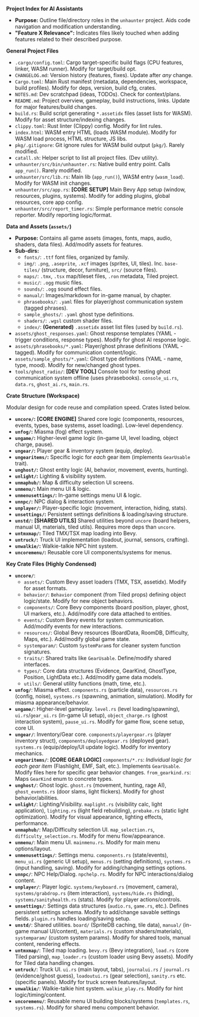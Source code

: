 **Project Index for AI Assistants**

*   **Purpose:** Outline file/directory roles in the `unhaunter` project. Aids code navigation and modification understanding.
*   **"Feature X Relevance":** Indicates files likely touched when adding features related to their described purpose.

**General Project Files**

*   `.cargo/config.toml`: Cargo target-specific build flags (CPU features, linker, WASM runner). Modify for target/build opt.
*   `CHANGELOG.md`: Version history (features, fixes). Update after *any* change.
*   `Cargo.toml`: Main Rust manifest (metadata, dependencies, workspace, build profiles). Modify for deps, version, build cfg, crates.
*   `NOTES.md`: Dev scratchpad (ideas, TODOs). Check for context/plans.
*   `README.md`: Project overview, gameplay, build instructions, links. Update for major features/build changes.
*   `build.rs`: Build script generating `*.assetidx` files (asset lists for WASM). Modify for asset structure/indexing changes.
*   `clippy.toml`: Rust linter (Clippy) config. Modify for lint rules.
*   `index.html`: WASM entry HTML (loads WASM module). Modify for WASM load process, HTML structure, JS libs.
*   `pkg/.gitignore`: Git ignore rules for WASM build output (`pkg/`). Rarely modified.
*   `catall.sh`: Helper script to list all project files. (Dev utility).
*   `unhaunter/src/bin/unhaunter.rs`: Native build entry point. Calls `app_run()`. Rarely modified.
*   `unhaunter/src/lib.rs`: Main lib (`app_run()`), WASM entry (`wasm_load`). Modify for WASM init changes.
*   `unhaunter/src/app.rs`: **[CORE SETUP]** Main Bevy App setup (window, resources, plugins, systems). Modify for adding plugins, global resources, core app config.
*   `unhaunter/src/report_timer.rs`: Simple performance metric console reporter. Modify reporting logic/format.

**Data and Assets (`assets/`)**

*   **Purpose:** Contains all game assets (images, fonts, maps, audio, shaders, data files). Add/modify assets for features.
*   **Sub-dirs:**
    *   `fonts/`: `.ttf` font files, organized by family.
    *   `img/`: `.png`, `.aseprite`, `.xcf` images (sprites, UI, tiles). Inc. `base-tiles/` (structure, decor, furniture), `src/` (source files).
    *   `maps/`: `.tmx`, `.tsx` map/tileset files, `.ron` metadata, Tiled project.
    *   `music/`: `.ogg` music files.
    *   `sounds/`: `.ogg` sound effect files.
    *   `manual/`: Images/markdown for in-game manual, by chapter.
    *   `phrasebooks/`: `.yaml` files for player/ghost communication system (tagged phrases).
    *   `sample_ghosts/`: `.yaml` ghost type definitions.
    *   `shaders/`: `.wgsl` custom shader files.
    *   `index/`: **(Generated)** `.assetidx` asset list files (used by `build.rs`).
*   `assets/ghost_responses.yaml`: Ghost response templates (YAML - trigger conditions, response types). Modify for ghost AI response logic.
*   `assets/phrasebooks/*.yaml`: Player/ghost phrase definitions (YAML - tagged). Modify for communication content/logic.
*   `assets/sample_ghosts/*.yaml`: Ghost type definitions (YAML - name, type, mood). Modify for new/changed ghost types.
*   `tools/ghost_radio/`: **[DEV TOOL]** Console tool for testing ghost communication system offline (uses phrasebooks). `console_ui.rs`, `data.rs`, `ghost_ai.rs`, `main.rs`.

**Crate Structure (Workspace)**

Modular design for code reuse and compilation speed. Crates listed below.

*   **`uncore/`:** **[CORE ENGINE]** Shared core logic (components, resources, events, types, base systems, asset loading). Low-level dependency.
*   **`unfog/`:** Miasma (fog) effect system.
*   **`ungame/`:** Higher-level game logic (in-game UI, level loading, object charge, pause).
*   **`ungear/`:** Player gear & inventory system (equip, deploy).
*   **`ungearitems/`:** Specific logic for *each* gear item (implements `GearUsable` trait).
*   **`unghost/`:** Ghost entity logic (AI, behavior, movement, events, hunting).
*   **`unlight/`:** Lighting & visibility system.
*   **`unmaphub/`:** Map & difficulty selection UI screens.
*   **`unmenu/`:** Main menu UI & logic.
*   **`unmenusettings/`:** In-game settings menu UI & logic.
*   **`unnpc/`:** NPC dialog & interaction system.
*   **`unplayer/`:** Player-specific logic (movement, interaction, hiding, stats).
*   **`unsettings/`:** Persistent settings definitions & loading/saving structure.
*   **`unstd/`:** **[SHARED UTILS]** Shared utilities beyond `uncore` (board helpers, manual UI, materials, tiled utils). Requires more deps than `uncore`.
*   **`untmxmap/`:** Tiled TMX/TSX map loading into Bevy.
*   **`untruck/`:** Truck UI implementation (loadout, journal, sensors, crafting).
*   **`unwalkie/`:** Walkie-talkie NPC hint system.
*   **`uncoremenu/`:** Reusable core UI components/systems for menus.

**Key Crate Files (Highly Condensed)**

*   **`uncore/`**:
    *   `assets/`: Custom Bevy asset loaders (TMX, TSX, assetidx). Modify for asset formats.
    *   `behavior/`: `Behavior` component (from Tiled props) defining object logic/state. Modify for new object behaviors.
    *   `components/`: Core Bevy components (board position, player, ghost, UI markers, etc.). Add/modify core data attached to entities.
    *   `events/`: Custom Bevy events for system communication. Add/modify events for new interactions.
    *   `resources/`: Global Bevy resources (BoardData, RoomDB, Difficulty, Maps, etc.). Add/modify global game state.
    *   `systemparam/`: Custom `SystemParam`s for cleaner system function signatures.
    *   `traits/`: Shared traits like `GearUsable`. Define/modify shared interfaces.
    *   `types/`: Core data structures (Evidence, GearKind, GhostType, Position, LightData etc.). Add/modify game data models.
    *   `utils/`: General utility functions (math, time, etc.).
*   **`unfog/`**: Miasma effect. `components.rs` (particle data), `resources.rs` (config, noise), `systems.rs` (spawning, animation, simulation). Modify for miasma appearance/behavior.
*   **`ungame/`**: Higher-level gameplay. `level.rs` (level loading/spawning), `ui.rs`/`gear_ui.rs` (in-game UI setup), `object_charge.rs` (ghost interaction system), `pause_ui.rs`. Modify for game flow, scene setup, core UI.
*   **`ungear/`**: Inventory/Gear core. `components/playergear.rs` (player inventory struct), `components/deployedgear.rs` (deployed gear). `systems.rs` (equip/deploy/UI update logic). Modify for inventory mechanics.
*   **`ungearitems/`**: **[CORE GEAR LOGIC]** `components/*.rs`: *Individual logic for each gear item* (Flashlight, EMF, Salt, etc.). Implements `GearUsable`. Modify files here for specific gear behavior changes. `from_gearkind.rs`: Maps `GearKind` enum to concrete types.
*   **`unghost/`**: Ghost logic. `ghost.rs` (movement, hunting, rage AI), `ghost_events.rs` (door slams, light flickers). Modify for ghost behavior/abilities.
*   **`unlight/`**: Lighting/Visibility. `maplight.rs` (visibility calc, light application), `lighting.rs` (light field rebuilding), `prebake.rs` (static light optimization). Modify for visual appearance, lighting effects, performance.
*   **`unmaphub/`**: Map/Difficulty selection UI. `map_selection.rs`, `difficulty_selection.rs`. Modify for menu flow/appearance.
*   **`unmenu/`**: Main menu UI. `mainmenu.rs`. Modify for main menu options/layout.
*   **`unmenusettings/`**: Settings menu. `components.rs` (state/events), `menu_ui.rs` (generic UI setup), `menus.rs` (setting definitions), `systems.rs` (input handling, saving). Modify for adding/changing settings options.
*   **`unnpc/`**: NPC Help/Dialog. `npchelp.rs`. Modify for NPC interactions/dialog content.
*   **`unplayer/`**: Player logic. `systems/keyboard.rs` (movement, camera), `systems/grabdrop.rs` (item interaction), `systems/hide.rs` (hiding), `systems/sanityhealth.rs` (stats). Modify for player actions/controls.
*   **`unsettings/`**: Settings data structures (`audio.rs`, `game.rs`, etc.). Defines persistent settings schema. Modify to add/change savable settings fields. `plugin.rs` handles loading/saving setup.
*   **`unstd/`**: Shared utilities. `board/` (SpriteDB caching, tile data), `manual/` (in-game manual UI/content), `materials.rs` (custom shaders/materials), `systemparam/` (custom system params). Modify for shared tools, manual content, rendering effects.
*   **`untmxmap/`**: Tiled map loading. `bevy.rs` (Bevy integration), `load.rs` (core Tiled parsing), `map_loader.rs` (custom loader using Bevy assets). Modify for Tiled data handling changes.
*   **`untruck/`**: Truck UI. `ui.rs` (main layout, tabs), `journalui.rs` / `journal.rs` (evidence/ghost guess), `loadoutui.rs` (gear selection), `sanity.rs` etc. (specific panels). Modify for truck screen features/layout.
*   **`unwalkie/`**: Walkie-talkie hint system. `walkie_play.rs`. Modify for hint logic/timing/content.
*   **`uncoremenu/`**: Reusable menu UI building blocks/systems (`templates.rs`, `systems.rs`). Modify for shared menu component behavior.
